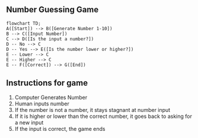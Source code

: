 ## Number Guessing Game
```mermaid
flowchart TD;
A([Start]) --> B([Generate Number 1-10])
B --> C([Input Number])
C --> D([Is the input a number?])
D -- No --> C
D -- Yes --> E([Is the number lower or higher?])
E -- Lower --> C
E -- Higher --> C
E -- F([Correct]) --> G([End])
```

## Instructions for game
1. Computer Generates Number
2. Human inputs number
3. If the number is not a number, it stays stagnant at number input
4. If it is higher or lower than the correct number, it goes back to asking for a new input
5. If the input is correct, the game ends
